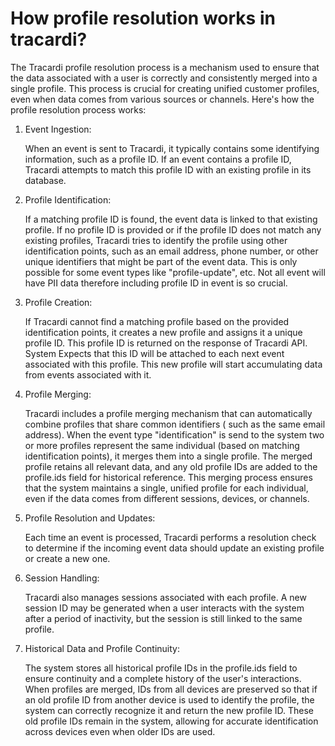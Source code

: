 # How profile resolution works in tracardi?

The Tracardi profile resolution process is a mechanism used to ensure that the data associated with a user is correctly
and consistently merged into a single profile. This process is crucial for creating unified customer profiles, even when
data comes from various sources or channels. Here's how the profile resolution process works:

1. Event Ingestion:

   When an event is sent to Tracardi, it typically contains some identifying information, such as a profile ID.
   If an event contains a profile ID, Tracardi attempts to match this profile ID with an existing profile in its
   database.

2. Profile Identification:

   If a matching profile ID is found, the event data is linked to that existing profile.
   If no profile ID is provided or if the profile ID does not match any existing profiles, Tracardi tries to identify
   the profile using other identification points, such as an email address, phone number, or other unique identifiers
   that might be part of the event data. This is only possible for some event types like "profile-update", etc. Not all
   event will have PII data therefore including profile ID in event is so crucial.

3. Profile Creation:

   If Tracardi cannot find a matching profile based on the provided identification points, it creates a new profile and
   assigns it a unique profile ID. This profile ID is returned on the response of Tracardi API. System Expects that this
   ID will be attached to each next event associated with this profile. This new profile will start accumulating data
   from events associated with it.

4. Profile Merging:

   Tracardi includes a profile merging mechanism that can automatically combine profiles that share common identifiers (
   such as the same email address).
   When the event type "identification" is send to the system two or more profiles represent the same individual (based
   on matching identification points), it merges them into a single profile. The merged profile retains all relevant
   data, and any old profile IDs
   are added to the profile.ids field for historical reference.
   This merging process ensures that the system maintains a single, unified profile for each individual, even if the
   data comes from different sessions, devices, or channels.

5. Profile Resolution and Updates:

   Each time an event is processed, Tracardi performs a resolution check to determine if the incoming event data should
   update an existing profile or create a new one.

6. Session Handling:

   Tracardi also manages sessions associated with each profile. A new session ID may be generated when a user interacts
   with the system after a period of inactivity, but the session is still linked to the same profile.

7. Historical Data and Profile Continuity:

   The system stores all historical profile IDs in the profile.ids field to ensure continuity and a complete history of
   the user's interactions. When profiles are merged, IDs from all devices are preserved so that if an old profile ID
   from another device is used to identify the profile, the system can correctly recognize it and return the new profile
   ID. These old profile IDs remain in the system, allowing for accurate identification across devices even when older
   IDs are used.
